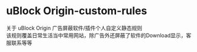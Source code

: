 # uBlock Origin-custom-rules
关于 uBlock Origin 广告屏蔽软件/插件个人自定义静态规则  
该规则覆盖日常生活当中常用网站，除广告外还屏蔽了软件的Download显示，客服联系等等

